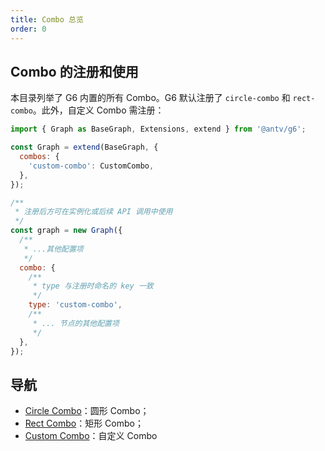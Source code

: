 ```yaml
---
title: Combo 总览
order: 0
---
```


## Combo 的注册和使用

本目录列举了 G6 内置的所有 Combo。G6 默认注册了 `circle-combo` 和 `rect-combo`。此外，自定义 Combo 需注册：

```javascript
import { Graph as BaseGraph, Extensions, extend } from '@antv/g6';

const Graph = extend(BaseGraph, {
  combos: {
    'custom-combo': CustomCombo,
  },
});

/**
 * 注册后方可在实例化或后续 API 调用中使用
 */
const graph = new Graph({
  /**
   * ...其他配置项
   */
  combo: {
    /**
     * type 与注册时命名的 key 一致
     */
    type: 'custom-combo',
    /**
     * ... 节点的其他配置项
     */
  },
});
```

## 导航

- [Circle Combo](./CircleCombo.zh.md)：圆形 Combo；
- [Rect Combo](./RectCombo.zh.md)：矩形 Combo；
- [Custom Combo](./CustomCombo.zh.md)：自定义 Combo
